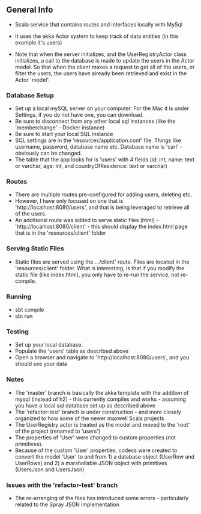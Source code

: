 ## General Info

- Scala service that contains routes and interfaces locally with MySql

- It uses the akka Actor system to keep track of data entities (in this example it's users)

- Note that when the server initializes, and the UserRegistryActor class initializes, a call to the database is made to update the users in the Actor model.  So that when the client makes a request to get all of the users, or filter the users, the users have already been retrieved and exist in the Actor 'model'.

### Database Setup

- Set up a local mySQL server on your computer. For the Mac it is under Settings, if you do not have one, you can download.
- Be sure to disconnect from any other local sql instances (like the 'memberchange' - Docker instance)
- Be sure to start your local SQL instance
- SQL settings are in the 'resources/application.conf' file.  Things like username, password, database name etc.  Database name is 'carl' - obviously can be changed.
- The table that the app looks for is 'users' with 4 fields (id: int, name: text or varchar, age: int, and countryOfResidence: text or varchar)

### Routes
- There are multiple routes pre-configured for adding users, deleting etc.
- However, I have only focused on one that is 'http://localhost:8080/users', and that is being leveraged to retrieve all of the users.
- An additional route was added to serve static files (html) - 'http://localhost:8080/client' - this should display the index.html page that is in the 'resources/client' folder

### Serving Static Files
- Static files are served using the .../client' route.  Files are located in the 'resources/client' folder.  What is interesting, is that if you modify the static file (like index.html), you only have to re-run the service, not re-compile.

### Running
- sbt compile
- sbt run

### Testing
- Set up your local database.
- Populate the 'users' table as described above
- Open a browser and navigate to 'http://localhost:8080/users', and you should see your data

### Notes
- The 'master' branch is basically the akka template with the addition of mysql (instead of h2) - this currently compiles and works - assuming you have a local sql database set up as described above
- The 'refactor-test' branch is under construction - and more closely organized to how some of the newer maxwell Scala projects
- The UserRegistry actor is treated as the model and moved to the 'root' of the project (renamed to 'users')
- The properties of 'User' were changed to custom properties (not primitives).
- Because of the custom 'User' properties, codecs were created to convert the model 'User' to and from 1) a database object (UserRow and UserRows) and 2) a marshallable JSON object with primitives (UsersJson and UsersJson)

### Issues with the 'refactor-test' branch
- The re-arranging of the files has introduced some errors - particularly related to the Spray JSON implementation

